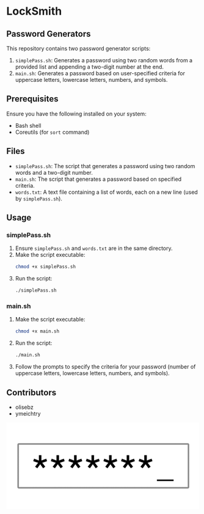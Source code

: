 # LockSmith

## Password Generators

This repository contains two password generator scripts:

1. `simplePass.sh`: Generates a password using two random words from a provided list and appending a two-digit number at the end.
2. `main.sh`: Generates a password based on user-specified criteria for uppercase letters, lowercase letters, numbers, and symbols.

## Prerequisites

Ensure you have the following installed on your system:

- Bash shell
- Coreutils (for `sort` command)

## Files

- `simplePass.sh`: The script that generates a password using two random words and a two-digit number.
- `main.sh`: The script that generates a password based on specified criteria.
- `words.txt`: A text file containing a list of words, each on a new line (used by `simplePass.sh`).

## Usage

### simplePass.sh

1. Ensure `simplePass.sh` and `words.txt` are in the same directory.
2. Make the script executable:
   ```bash
   chmod +x simplePass.sh
   ```
3. Run the script:
   ```bash
   ./simplePass.sh
   ```

### main.sh

1. Make the script executable:
   ```bash
   chmod +x main.sh
   ```
2. Run the script:
   ```bash
   ./main.sh
   ```
3. Follow the prompts to specify the criteria for your password (number of uppercase letters, lowercase letters, numbers, and symbols).

## Contributors

- olisebz
- ymeichtry

![image](password.gif)
